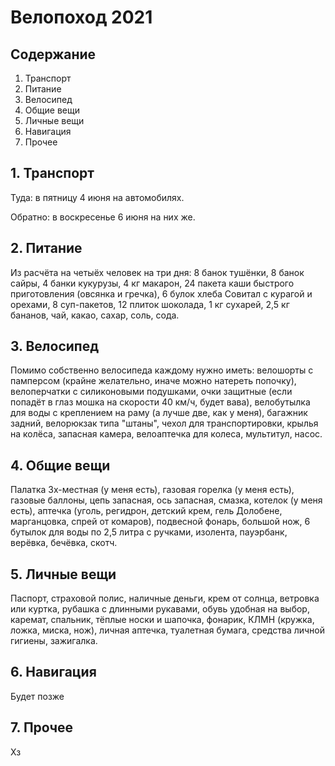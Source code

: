 # Велопоход 2021

## Содержание

1. Транспорт
2. Питание
3. Велосипед
4. Общие вещи
5. Личные вещи
6. Навигация
7. Прочее

## 1. Транспорт

Туда: в пятницу 4 июня на автомобилях.

Обратно: в воскресенье 6 июня на них же.

## 2. Питание

Из расчёта на четыёх человек на три дня: 8 банок тушёнки, 8 банок сайры, 4 банки кукурузы, 4 кг макарон, 24 пакета каши быстрого приготовления (овсянка и гречка), 6 булок хлеба Совитал с курагой и орехами, 8 суп-пакетов, 12 плиток шоколада, 1 кг сухарей, 2,5 кг бананов, чай, какао, сахар, соль, сода.

## 3. Велосипед

Помимо собственно велосипеда каждому нужно иметь: велошорты с памперсом (крайне желательно, иначе можно натереть попочку), велоперчатки с силиконовыми подушками, очки защитные (если попадёт в глаз мошка на скорости 40 км/ч, будет вава), велобутылка для воды с креплением на раму (а лучше две, как у меня), багажник задний, велорюкзак типа "штаны", чехол для транспортировки, крылья на колёса, запасная камера, велоаптечка для колеса, мультитул, насос.


## 4. Общие вещи

Палатка 3х-местная (у меня есть), газовая горелка (у меня есть), газовые баллоны, цепь запасная, ось запасная, смазка, котелок (у меня есть), аптечка (уголь, регидрон, детский крем, гель Долобене, марганцовка, спрей от комаров), подвесной фонарь, большой нож, 6 бутылок для воды по 2,5 литра с ручками, изолента, пауэрбанк, верёвка, бечёвка, скотч.


## 5. Личные вещи

Паспорт, страховой полис, наличные деньги, крем от солнца, ветровка или куртка, рубашка с длинными рукавами, обувь удобная на выбор, каремат, спальник, тёплые носки и шапочка, фонарик, КЛМН (кружка, ложка, миска, нож), личная аптечка, туалетная бумага, средства личной гигиены, зажигалка.

## 6. Навигация

Будет позже

## 7. Прочее

Хз
